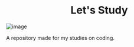 <h1 align="center"> Let's Study </h1>

![image](https://github.com/DKubinashi/Studies/assets/7538486/3720b57d-8af5-4f62-928c-87bb4e0e7660)


A repository made for my studies on coding.
